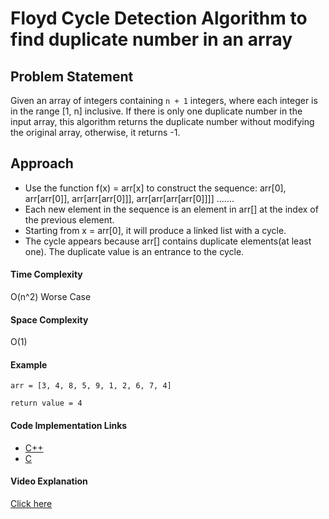 # Floyd Cycle Detection Algorithm to find duplicate number in an array

## Problem Statement

Given an array of integers containing `n + 1` integers, where each integer is in the range [1, n] inclusive. If there is only one duplicate number in the input array, this algorithm returns the duplicate number without modifying the original array, otherwise, it returns -1.

## Approach

- Use the function f(x) = arr[x] to construct the sequence: 
arr[0], arr[arr[0]], arr[arr[arr[0]]], arr[arr[arr[arr[0]]]] ……. 
- Each new element in the sequence is an element in arr[] at the index of the previous element.
- Starting from x = arr[0], it will produce a linked list with a cycle.
- The cycle appears because arr[] contains duplicate elements(at least one). The duplicate value is an entrance to the cycle. 

#### Time Complexity

O(n^2) Worse Case

#### Space Complexity

O(1) 

#### Example

```
arr = [3, 4, 8, 5, 9, 1, 2, 6, 7, 4]  

return value = 4

```

#### Code Implementation Links

- [C++](https://github.com/TheAlgorithms/C-Plus-Plus/blob/master/search/floyd_cycle_detection_algo.cpp)
- [C](https://github.com/TheAlgorithms/C/blob/master/searching/floyd_cycle_detection_algorithm.c)

#### Video Explanation

[Click here](https://www.youtube.com/watch?v=B6smdk7pZ14)


